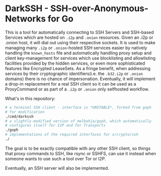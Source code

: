 DarkSSH - SSH-over-Anonymous-Networks for Go
============================================

This is a tool for automatically connecting to SSH Servers and SSH-based
Services which are hosted on `.i2p` and `.onion` resources. Given an .i2p
or .onion host, it will dial out using their respective sockets. It is
used to make managing many `.i2p` or `.onion`-hosted SSH services easier
by natively handling the `known_hosts` file and automatically handling
proxy setup and client key-management for services which use blocklisting
and allowlisting facilities provided by the hidden services, or even more
sophisticated features like Encrypted LeaseSets. As a fringe benefit,
when addressing services by their cryptographic identifiers(i.e. the 
`.b32.i2p` or `.onion` domains) there is no chance of impersonation.
Eventually, it will implement a drop-in replacement for a real SSH client
so it can be used as a ProxyCommand or as part of a `.i2p` or `.onion` only
selfhosted workflow.

What's in this repository:

```bash        
# a terminal SSH client - interface is *UNSTABLE*, forked from goph
# for modification
./cmd/darkssh
# a slightly-modified version of melbahja/goph, which automatically
# configures itself for I2P and Tor Transports
./goph
# implementations of the required interfaces for x/crypto/ssh
./
```

The goal is to be exactly compatible with any other SSH client, so things
that proxy commands to SSH, like rsync or SSHFS, can use it instead when
someone wants to use such a tool over Tor or I2P.

Eventually, an SSH server will also be implemented.
